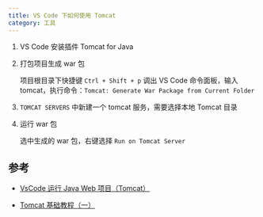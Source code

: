 ```yaml
---
title: VS Code 下如何使用 Tomcat
category: 工具
---
```


1. VS Code 安装插件 Tomcat for Java

2. 打包项目生成 war 包

   项目根目录下快捷键 `Ctrl + Shift + p` 调出 VS Code 命令面板，输入 tomcat，执行命令：`Tomcat: Generate War Package from Current Folder`

3. `TOMCAT SERVERS` 中新建一个 tomcat 服务，需要选择本地 Tomcat 目录

4. 运行 war 包

   选中生成的 war 包，右键选择 `Run on Tomcat Server`

## 参考

- [VsCode 运行 Java Web 项目（Tomcat）](https://www.jianshu.com/p/1355b54a5801)

- [Tomcat 基础教程（一）](https://www.cnblogs.com/windy1118/p/TomcatLearning.html)
